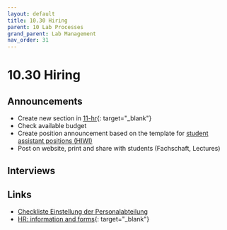 ```yaml
---
layout: default
title: 10.30 Hiring
parent: 10 Lab Processes
grand_parent: Lab Management
nav_order: 31
---
```


# 10.30 Hiring

## Announcements

- Create new section in [11-hr](https://nc-2272638881871040784.nextcloud-ionos.com/index.php/apps/files/?dir=/10-lab/11_hr&fileid=58){: target="_blank"}
- Check available budget
- Create position announcement based on the template for [student assistant positions (HIWI)](https://github.com/digital-work-lab/handbook/raw/main/assets/docs/Ausschreibung-HIWI-Stellen.docx)
- Post on website, print and share with students (Fachschaft, Lectures)

## Interviews

## Links

- [Checkliste Einstellung der Personalabteilung](https://www.uni-bamberg.de/fileadmin/abt-personal/Homepage_ab_2016-03/11_Formulare_Infos_Merkblaetter/Checklisten_bei_Einstellung_und_Beendigung/Checkliste_Einstellung.pdf)
- [HR: information and forms](https://www.uni-bamberg.de/abt-personal/formulare-infos-und-merkblaetter/){: target="_blank"}
